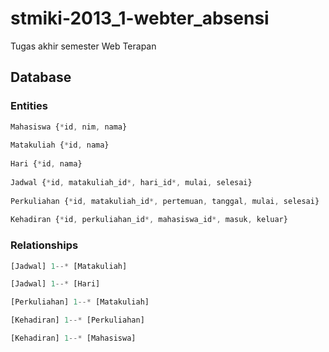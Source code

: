 stmiki-2013_1-webter_absensi
============================

Tugas akhir semester Web Terapan

## Database


### Entities

```javascript
Mahasiswa {*id, nim, nama}
  
Matakuliah {*id, nama}
  
Hari {*id, nama}
  
Jadwal {*id, matakuliah_id*, hari_id*, mulai, selesai}
  
Perkuliahan {*id, matakuliah_id*, pertemuan, tanggal, mulai, selesai}
  
Kehadiran {*id, perkuliahan_id*, mahasiswa_id*, masuk, keluar}
```
  

### Relationships

```javascript
[Jadwal] 1--* [Matakuliah]

[Jadwal] 1--* [Hari]

[Perkuliahan] 1--* [Matakuliah]

[Kehadiran] 1--* [Perkuliahan]

[Kehadiran] 1--* [Mahasiswa]
```

 
